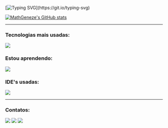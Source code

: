 <!-- Título de Apresentação -->
[![Typing SVG](https://readme-typing-svg.herokuapp.com/?color=f9c701&size=35&center=true&vCenter=true&width=1000&lines=Meu+nome+é+Matheus,+Bem+Vindo!)](https://git.io/typing-svg)

<!-- GithubStats -->
<a href="http://www.github.com/MathGeneze"><img src="https://github-readme-stats.vercel.app/api?username=MathGeneze&show_icons=true&hide=prs,issues,contribs&title_color=f97316&text_color=ffffff&icon_color=f97316&bg_color=22272e&hide_border=true&show_icons=true" alt="MathGeneze's GitHub stats" /></a>

<!-- Tecnologias -->
<hr />
<h3 align="left">Tecnologias mais usadas:</h3>
<p align="left">
  <a href="https://skillicons.dev">
    <img src="https://skillicons.dev/icons?i=py,html,css,github,md" />
  </a>
</p>         
           
<!-- I'm learning-->
<h3 align="left">Estou aprendendo:</h3>
<p align="left">
  <a href="https://skillicons.dev">
    <img src="https://skillicons.dev/icons?i=java,mysql,git" />
  </a>
</p>


  <!-- Ferramentas -->
<h3 align="left">IDE's usadas:</h3>
<p align="left">
  <a href="https://skillicons.dev">
    <img src="https://skillicons.dev/icons?i=pycharm,vscode" />
  </a>
</p>

 <!-- Contatos -->
<div>
 <hr />
 <h3 align="left">Contatos:</h3>
<p align="left">
  <a href="https://instagram.com/universe_math" target="_blank"><img loading="lazy" src="https://img.shields.io/badge/-Instagram-%23E4405F?style=for-the-badge&logo=instagram&logoColor=white" target="_blank"></a>
  <a href = "mailto:matheus.geneze@gmail.com"><img loading="lazy" src="https://img.shields.io/badge/Gmail-D14836?style=for-the-badge&logo=gmail&logoColor=white" target="_blank"></a>
  <a href="https://www.linkedin.com/in/matheus-geneze-7891a660/" target="_blank"><img loading="lazy" src="https://img.shields.io/badge/-LinkedIn-%230077B5?style=for-the-badge&logo=linkedin&logoColor=white" target="_blank"></a>   
 </p>
</div>



